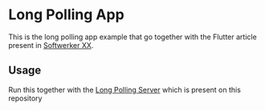 # Long Polling App

This is the long polling app example that go together with the Flutter article present in [Softwerker XX]().


## Usage

Run this together with the [Long Polling Server](/long_polling_server) which is present on this repository